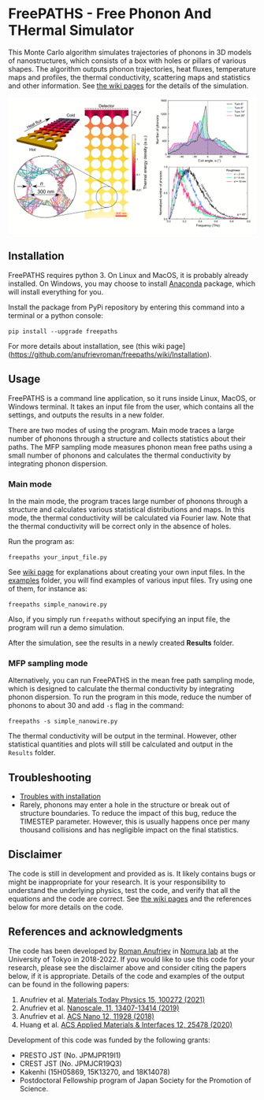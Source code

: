 # FreePATHS - Free Phonon And THermal Simulator

This Monte Carlo algorithm simulates trajectories of phonons in 3D models of nanostructures, which consists of a box with holes or pillars of various shapes. The algorithm outputs phonon trajectories, heat fluxes, temperature maps and profiles, the thermal conductivity, scattering maps and statistics and other information. See [the wiki pages](https://github.com/anufrievroman/Monte-Carlo/wiki/General-algorithm-flow) for the details of the simulation.

![Screenshot](https://github.com/anufrievroman/Monte-Carlo/blob/master/screenshot.png)


## Installation

FreePATHS requires python 3. On Linux and MacOS, it is probably already installed. On Windows, you may choose to install [Anaconda](https://www.anaconda.com) package, which will install everything for you.

Install the package from PyPi repository by entering this command into a terminal or a python console:

`pip install --upgrade freepaths`

For more details about installation, see (this wiki page](https://github.com/anufrievroman/freepaths/wiki/Installation).

## Usage

FreePATHS is a command line application, so it runs inside Linux, MacOS, or Windows terminal. It takes an input file from the user, which contains all the settings, and outputs the results in a new folder.

There are two modes of using the program. Main mode traces a large number of phonons through a structure and collects statistics about their paths. The MFP sampling mode measures phonon mean free paths using a small number of phonons and calculates the thermal conductivity by integrating phonon dispersion. 


### Main mode

In the main mode, the program traces large number of phonons through a structure and calculates various statistical distributions and maps. In this mode, the thermal conductivity will be calculated via Fourier law. Note that the thermal conductivity will be correct only in the absence of holes.

Run the program as:

`freepaths your_input_file.py`

See [wiki page](https://github.com/anufrievroman/freepaths/wiki/Creating-input-files) for explanations about creating your own input files. In the [examples](https://github.com/anufrievroman/freepaths/tree/master/examples) folder, you will find examples of various input files. Try using one of them, for instance as:

`freepaths simple_nanowire.py`

Also, if you simply run `freepaths` without specifying an input file, the program will run a demo simulation.

After the simulation, see the results in a newly created **Results** folder.


### MFP sampling mode

Alternatively, you can run FreePATHS in the mean free path sampling mode, which is designed to calculate the thermal conductivity by integrating phonon dispersion. To run the program in this mode, reduce the number of phonons to about 30 and add `-s` flag in the command:

`freepaths -s simple_nanowire.py`

The thermal conductivity will be output in the terminal. However, other statistical quantities and plots will still be calculated and output in the `Results` folder.


## Troubleshooting

- [Troubles with installation](https://github.com/anufrievroman/freepaths/wiki/Installation)
- Rarely, phonons may enter a hole in the structure or break out of structure boundaries. To reduce the impact of this bug, reduce the TIMESTEP parameter. However, this is usually happens once per many thousand collisions and has negligible impact on the final statistics.

## Disclaimer

The code is still in development and provided as is. It likely contains bugs or might be inappropriate for your research. It is your responsibility to understand the underlying physics, test the code, and verify that all the equations and the code are correct. See [the wiki pages](https://github.com/anufrievroman/Monte-Carlo/wiki/General-algorithm-flow) and the references below for more details on the code.


## References and acknowledgments

The code has been developed by [Roman Anufriev](https://anufrievroman.com) in [Nomura lab](https://www.nlab.iis.u-tokyo.ac.jp/index-e.html) at the University of Tokyo in 2018-2022.
If you would like to use this code for your research, please see the disclaimer above and consider citing the papers below, if it is appropriate.
Details of the code and examples of the output can be found in the following papers:

1. Anufriev et al. [Materials Today Physics 15, 100272 (2021)](https://www.sciencedirect.com/science/article/pii/S2542529320300961)
2. Anufriev et al. [Nanoscale, 11, 13407-13414 (2019)](https://pubs.rsc.org/en/content/articlehtml/2019/nr/c9nr03863a)
3. Anufriev et al. [ACS Nano 12, 11928 (2018)](https://pubs.acs.org/doi/abs/10.1021/acsnano.8b07597)
4. Huang et al. [ACS Applied Materials & Interfaces 12, 25478 (2020)](https://pubs.acs.org/doi/10.1021/acsami.0c06030)

Development of this code was funded by the following grants:

- PRESTO JST (No. JPMJPR19I1)
- CREST JST (No. JPMJCR19Q3)
- Kakenhi (15H05869, 15K13270, and 18K14078)
- Postdoctoral Fellowship program of Japan Society for the Promotion of Science.
